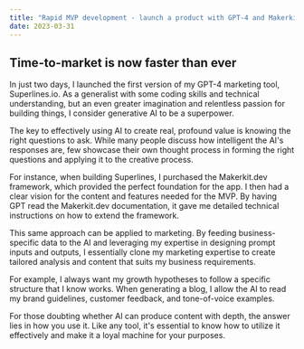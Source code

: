 ```yaml
---
title: "Rapid MVP development - launch a product with GPT-4 and Makerkit.dev SaaS framework in 2 Days"
date: 2023-03-31
---
```


## Time-to-market is now faster than ever

In just two days, I launched the first version of my GPT-4 marketing tool, Superlines.io. As a generalist with some coding skills and technical understanding, but an even greater imagination and relentless passion for building things, I consider generative AI to be a superpower.

The key to effectively using AI to create real, profound value is knowing the right questions to ask. While many people discuss how intelligent the AI's responses are, few showcase their own thought process in forming the right questions and applying it to the creative process.

For instance, when building Superlines, I purchased the Makerkit.dev framework, which provided the perfect foundation for the app. I then had a clear vision for the content and features needed for the MVP. By having GPT read the Makerkit.dev documentation, it gave me detailed technical instructions on how to extend the framework.

This same approach can be applied to marketing. By feeding business-specific data to the AI and leveraging my expertise in designing prompt inputs and outputs, I essentially clone my marketing expertise to create tailored analysis and content that suits my business requirements.

For example, I always want my growth hypotheses to follow a specific structure that I know works. When generating a blog, I allow the AI to read my brand guidelines, customer feedback, and tone-of-voice examples.

For those doubting whether AI can produce content with depth, the answer lies in how you use it. Like any tool, it's essential to know how to utilize it effectively and make it a loyal machine for your purposes.